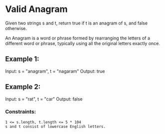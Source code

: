 # Valid Anagram

Given two strings s and t, return true if t is an anagram of s, and false otherwise.

An Anagram is a word or phrase formed by rearranging the letters of a different word or phrase, typically using all the original letters exactly once.

 

## Example 1:

Input: s = "anagram", t = "nagaram"
Output: true

## Example 2:

Input: s = "rat", t = "car"
Output: false

 

### Constraints:

    1 <= s.length, t.length <= 5 * 104
    s and t consist of lowercase English letters.
